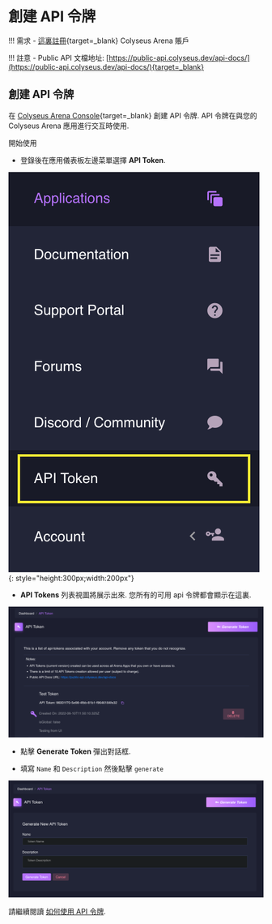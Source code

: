 # 創建 API 令牌

!!! 需求
    - [這裏註冊](https://console.colyseus.io/register){target=_blank} Colyseus Arena 賬戶

!!! 註意
    - Public API 文檔地址: [https://public-api.colyseus.dev/api-docs/](https://public-api.colyseus.dev/api-docs/){target=_blank}
    
## 創建 API 令牌

在 [Colyseus Arena Console](https://console.colyseus.io){target=_blank} 創建 API 令牌. API 令牌在與您的 Colyseus Arena 應用進行交互時使用.

開始使用

- 登錄後在應用儀表板左邊菜單選擇 **API Token**.

![API-Token-Side-Bar](../../../images/create-api-token-side-bar.png){: style="height:300px;width:200px"}

- **API Tokens** 列表視圖將展示出來. 您所有的可用 api 令牌都會顯示在這裏.

![API-TOKEN-UI](../../../images/api-token-lists.png)

- 點擊 **Generate Token** 彈出對話框.

- 填寫 `Name` 和 `Description` 然後點擊 `generate`

![GENERATE-API-TOKEN](../../../images/generate-api-token.png)

請繼續閱讀 [如何使用 API 令牌](./how-to-use.md).